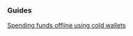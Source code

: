 ### Guides

[Spending funds offline using cold wallets](https://github.com/Legenddigital/lddlwallet/tree/master/docs/offline_wallets.md)